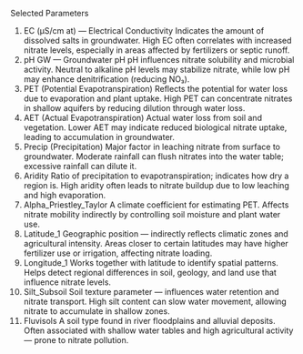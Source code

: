
Selected Parameters 
1. EC (µS/cm at) — Electrical Conductivity 
Indicates the amount of dissolved salts in groundwater. High EC often correlates with increased 
nitrate levels, especially in areas affected by fertilizers or septic runoff. 
2. pH GW — Groundwater pH 
pH influences nitrate solubility and microbial activity. Neutral to alkaline pH levels may stabilize 
nitrate, while low pH may enhance denitrification (reducing NO₃). 
3. PET (Potential Evapotranspiration) 
Reflects the potential for water loss due to evaporation and plant uptake. High PET can 
concentrate nitrates in shallow aquifers by reducing dilution through water loss. 
4. AET (Actual Evapotranspiration) 
Actual water loss from soil and vegetation. Lower AET may indicate reduced biological nitrate 
uptake, leading to accumulation in groundwater. 
5. Precip (Precipitation) 
Major factor in leaching nitrate from surface to groundwater. Moderate rainfall can flush 
nitrates into the water table; excessive rainfall can dilute it. 
6. Aridity 
Ratio of precipitation to evapotranspiration; indicates how dry a region is. High aridity often 
leads to nitrate buildup due to low leaching and high evaporation. 
7. Alpha_Priestley_Taylor 
A climate coefficient for estimating PET. Affects nitrate mobility indirectly by controlling soil 
moisture and plant water use. 
8. Latitude_1 
Geographic position — indirectly reflects climatic zones and agricultural intensity. Areas closer 
to certain latitudes may have higher fertilizer use or irrigation, affecting nitrate loading. 
9. Longitude_1 
Works together with latitude to identify spatial patterns. Helps detect regional differences in 
soil, geology, and land use that influence nitrate levels. 
10. Silt_Subsoil 
Soil texture parameter — influences water retention and nitrate transport. High silt content can 
slow water movement, allowing nitrate to accumulate in shallow zones. 
11. Fluvisols 
A soil type found in river floodplains and alluvial deposits. Often associated with shallow water 
tables and high agricultural activity — prone to nitrate pollution. 

